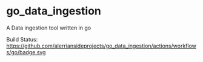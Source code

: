 # go_data_ingestion
A Data ingestion tool written in go

Build Status: https://github.com/alerriansideprojects/go_data_ingestion/actions/workflows/go/badge.svg
